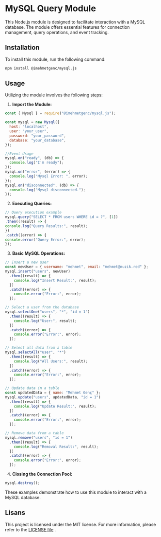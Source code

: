 # MySQL Query Module

This Node.js module is designed to facilitate interaction with a MySQL database. The module offers essential features for connection management, query operations, and event tracking.

## Installation

To install this module, run the following command:

```bash
npm install @imehmetgenc/mysql.js
```

## Usage

Utilizing the module involves the following steps:

1. **Import the Module:**

```javascript
const { Mysql } = require("@imehmetgenc/mysql.js");

const mysql = new Mysql({
  host: "localhost",
  user: "your_user",
  password: "your_password",
  database: "your_database",
});

//Event Usage
mysql.on("ready", (db) => {
  console.log("I'm ready");
});
mysql.on("error", (error) => {
  console.log("Mysql Error: ", error);
});
mysql.on("disconnected", (db) => {
  console.log("Mysql disconnected.");
});
```

2. **Executing Queries:**

```javascript
// Query execution example
mysql.query("SELECT * FROM users WHERE id = ?", [1])
.then((result) => {
console.log("Query Results:", result);
})
.catch((error) => {
console.error("Query Error:", error);
});
```

3. **Basic MySQL Operations:**

```javascript
// Insert a new user
const newUser = { username: "mehmet", email: "mehmet@muzik.red" };
mysql.insert("users", newUser)
  .then((result) => {
    console.log("Insert Result:", result);
  })
  .catch((error) => {
    console.error("Error:", error);
  });

// Select a user from the database
mysql.selectOne("users", "*", "id = 1")
  .then((result) => {
    console.log("User:", result);
  })
  .catch((error) => {
    console.error("Error:", error);
  });

// Select all data from a table
mysql.selectAll("user", "*")
  .then((result) => {
    console.log("All Users:", result);
  })
  .catch((error) => {
    console.error("Error:", error);
  });

// Update data in a table
const updatedData = { name: "Mehmet Genç" };
mysql.update("users", updatedData, "id = 1")
  .then((result) => {
    console.log("Update Result:", result);
  })
  .catch((error) => {
    console.error("Error:", error);
  });

// Remove data from a table
mysql.remove("users", "id = 1")
  .then((result) => {
    console.log("Removal Result:", result);
  })
  .catch((error) => {
    console.error("Error:", error);
  });
```

4. **Closing the Connection Pool:**

```javascript
mysql.destroy();
```

These examples demonstrate how to use this module to interact with a MySQL database.

## Lisans

This project is licensed under the MIT license. For more information, please refer to the [LICENSE file](LICENSE) .
